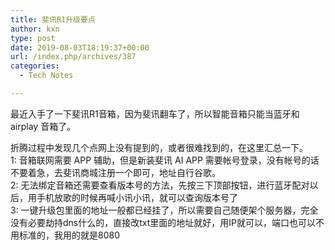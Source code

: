 ```yaml
---
title: 斐讯R1升级要点
author: kxn
type: post
date: 2019-08-03T18:19:37+00:00
url: /index.php/archives/387
categories:
  - Tech Notes

---
```

最近入手了一下斐讯R1音箱，因为斐讯翻车了，所以智能音箱只能当蓝牙和 airplay 音箱了。

折腾过程中发现几个点网上没有提到的，或者很难找到的，在这里汇总一下。  
1: 音箱联网需要 APP 辅助，但是新装斐讯 AI APP 需要帐号登录，没有帐号的话不要着急，去斐讯商城注册一个即可，地址自行谷歌。  
2: 无法绑定音箱还需要查看版本号的方法，先按三下顶部按钮，进行蓝牙配对以后，用手机放歌的时候再喊小讯小讯，就可以查询版本号了  
3: 一键升级包里面的地址一般都已经挂了，所以需要自己随便架个服务器，完全没有必要劫持dns什么的，直接改txt里面的地址就好，用IP就可以，端口也可以不用标准的，我用的就是8080